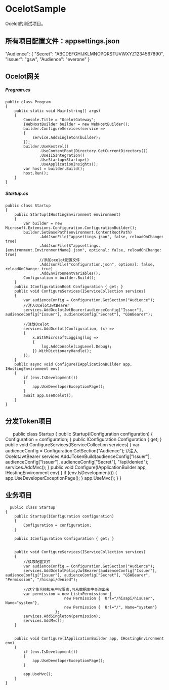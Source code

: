 # OcelotSample
Ocelot的测试项目。

## 所有项目配置文件：appsettings.json
  "Audience": {
    "Secret": "ABCDEFGHIJKLMNOPQRSTUVWXYZ1234567890",
    "Issuer": "gsw",
    "Audience": "everone"
  }

## Ocelot网关
##### Program.cs

    public class Program
    {
        public static void Main(string[] args)
        {
            Console.Title = "OcelotGateway";
            IWebHostBuilder builder = new WebHostBuilder();
            builder.ConfigureServices(service =>
            {
                service.AddSingleton(builder);
            });
            builder.UseKestrel()
                   .UseContentRoot(Directory.GetCurrentDirectory())
                   .UseIISIntegration()
                   .UseStartup<Startup>()
                   .UseApplicationInsights();
            var host = builder.Build();
            host.Run();
        }      
    }
##### Startup.cs

    public class Startup
    {
        public Startup(IHostingEnvironment environment)
        {
            var builder = new Microsoft.Extensions.Configuration.ConfigurationBuilder();
            builder.SetBasePath(environment.ContentRootPath)
                   .AddJsonFile("appsettings.json", false, reloadOnChange: true)
                   .AddJsonFile($"appsettings.{environment.EnvironmentName}.json", optional: false, reloadOnChange: true)
                   //添加ocelot配置文件
                   .AddJsonFile("configuration.json", optional: false, reloadOnChange: true)
                   .AddEnvironmentVariables();
            Configuration = builder.Build();
        }
        public IConfigurationRoot Configuration { get; }
        public void ConfigureServices(IServiceCollection services)
        {
            var audienceConfig = Configuration.GetSection("Audience");
            //注入OcelotJwtBearer
            services.AddOcelotJwtBearer(audienceConfig["Issuer"], audienceConfig["Issuer"], audienceConfig["Secret"], "GSWBearer");

            //注放Ocelot
            services.AddOcelot(Configuration, (x) =>
            {
                x.WithMicrosoftLogging(log =>
                {
                    log.AddConsole(LogLevel.Debug);
                }).WithDictionaryHandle();
            });
        }
        public async void Configure(IApplicationBuilder app, IHostingEnvironment env)
        {
            if (env.IsDevelopment())
            {
                app.UseDeveloperExceptionPage();
            }
            await app.UseOcelot();
        }
    }
    
## 分发Token项目

        public class Startup
        {
        public Startup(IConfiguration configuration)
        {
            Configuration = configuration;
        }
        public IConfiguration Configuration { get; }
        public void ConfigureServices(IServiceCollection services)
        {
            var audienceConfig = Configuration.GetSection("Audience");
            //注入OcelotJwtBearer
            services.AddJTokenBuild(audienceConfig["Issuer"], audienceConfig["Issuer"], audienceConfig["Secret"], "/api/denied");
            services.AddMvc();
        }
        public void Configure(IApplicationBuilder app, IHostingEnvironment env)
        {
            if (env.IsDevelopment())
            {
                app.UseDeveloperExceptionPage();
            }
            app.UseMvc();
        }
    }
    
## 业务项目
      public class Startup
    {
        public Startup(IConfiguration configuration)
        {
            Configuration = configuration;
        }

        public IConfiguration Configuration { get; }


        public void ConfigureServices(IServiceCollection services)
        { 
            //读取配置文件
            var audienceConfig = Configuration.GetSection("Audience");
            services.AddOcelotPolicyJwtBearer(audienceConfig["Issuer"], audienceConfig["Issuer"], audienceConfig["Secret"], "GSWBearer", "Permission", "/hisapi/denied");

            //这个集合模拟用户权限表,可从数据库中查询出来
            var permission = new List<Permission> {                            
                              new Permission {  Url="/hisapi/hisuser", Name="system"},
                              new Permission {  Url="/", Name="system"}
                          };
            services.AddSingleton(permission);
            services.AddMvc();
        }

     
        public void Configure(IApplicationBuilder app, IHostingEnvironment env)
        {
            if (env.IsDevelopment())
            {
                app.UseDeveloperExceptionPage();
            }

            app.UseMvc();
        }
    }
